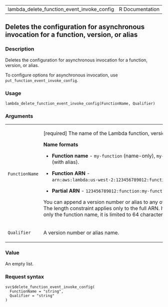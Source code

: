 <table style="width: 100%;">
<tbody>
<tr class="odd">
<td>lambda_delete_function_event_invoke_config</td>
<td style="text-align: right;">R Documentation</td>
</tr>
</tbody>
</table>

## Deletes the configuration for asynchronous invocation for a function, version, or alias

### Description

Deletes the configuration for asynchronous invocation for a function,
version, or alias.

To configure options for asynchronous invocation, use
`put_function_event_invoke_config`.

### Usage

    lambda_delete_function_event_invoke_config(FunctionName, Qualifier)

### Arguments

<table>
<colgroup>
<col style="width: 35%" />
<col style="width: 65%" />
</colgroup>
<tbody>
<tr class="odd">
<td><code
id="lambda_delete_function_event_invoke_config_:_FunctionName">FunctionName</code></td>
<td><p>[required] The name of the Lambda function, version, or
alias.</p>
<p><strong>Name formats</strong></p>
<ul>
<li><p><strong>Function name</strong> - <code
style="white-space: pre;">⁠my-function⁠</code> (name-only), <code
style="white-space: pre;">⁠my-function:v1⁠</code> (with alias).</p></li>
<li><p><strong>Function ARN</strong> - <code
style="white-space: pre;">⁠arn:aws:lambda:us-west-2:123456789012:function:my-function⁠</code>.</p></li>
<li><p><strong>Partial ARN</strong> - <code
style="white-space: pre;">⁠123456789012:function:my-function⁠</code>.</p></li>
</ul>
<p>You can append a version number or alias to any of the formats. The
length constraint applies only to the full ARN. If you specify only the
function name, it is limited to 64 characters in length.</p></td>
</tr>
<tr class="even">
<td><code
id="lambda_delete_function_event_invoke_config_:_Qualifier">Qualifier</code></td>
<td><p>A version number or alias name.</p></td>
</tr>
</tbody>
</table>

### Value

An empty list.

### Request syntax

    svc$delete_function_event_invoke_config(
      FunctionName = "string",
      Qualifier = "string"
    )
